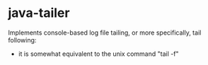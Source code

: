 # java-tailer

Implements console-based log file tailing, or more specifically, tail following:
 - it is somewhat equivalent to the unix command "tail -f"
